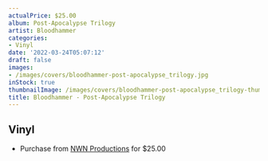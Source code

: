 ```yaml
---
actualPrice: $25.00
album: Post-Apocalypse Trilogy
artist: Bloodhammer
categories:
- Vinyl
date: '2022-03-24T05:07:12'
draft: false
images:
- /images/covers/bloodhammer-post-apocalypse_trilogy.jpg
inStock: true
thumbnailImage: /images/covers/bloodhammer-post-apocalypse_trilogy-thumb.jpg
title: Bloodhammer - Post-Apocalypse Trilogy
---
```


## Vinyl
* Purchase from [NWN Productions](http://shop.nwnprod.com/index.php?route=product/product&path=75&product_id=21850&sort=pd.name&order=ASC) for $25.00
